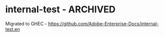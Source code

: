 # internal-test - ARCHIVED

Migrated to GHEC - <https://github.com/Adobe-Enterprise-Docs/internal-test.en>
